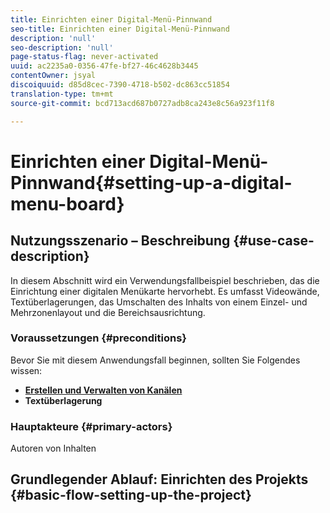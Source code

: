 ```yaml
---
title: Einrichten einer Digital-Menü-Pinnwand
seo-title: Einrichten einer Digital-Menü-Pinnwand
description: 'null'
seo-description: 'null'
page-status-flag: never-activated
uuid: ac2235a0-0356-47fe-bf27-46c4628b3445
contentOwner: jsyal
discoiquuid: d85d8cec-7390-4718-b502-dc863cc51854
translation-type: tm+mt
source-git-commit: bcd713acd687b0727adb8ca243e8c56a923f11f8

---
```



# Einrichten einer Digital-Menü-Pinnwand{#setting-up-a-digital-menu-board}

## Nutzungsszenario – Beschreibung {#use-case-description}

In diesem Abschnitt wird ein Verwendungsfallbeispiel beschrieben, das die Einrichtung einer digitalen Menükarte hervorhebt. Es umfasst Videowände, Textüberlagerungen, das Umschalten des Inhalts von einem Einzel- und Mehrzonenlayout und die Bereichsausrichtung.

### Voraussetzungen {#preconditions}

Bevor Sie mit diesem Anwendungsfall beginnen, sollten Sie Folgendes wissen:

* **[Erstellen und Verwalten von Kanälen](/help/screens/managing-channels.md)**
* **Textüberlagerung**

### Hauptakteure {#primary-actors}

Autoren von Inhalten

## Grundlegender Ablauf: Einrichten des Projekts {#basic-flow-setting-up-the-project}

